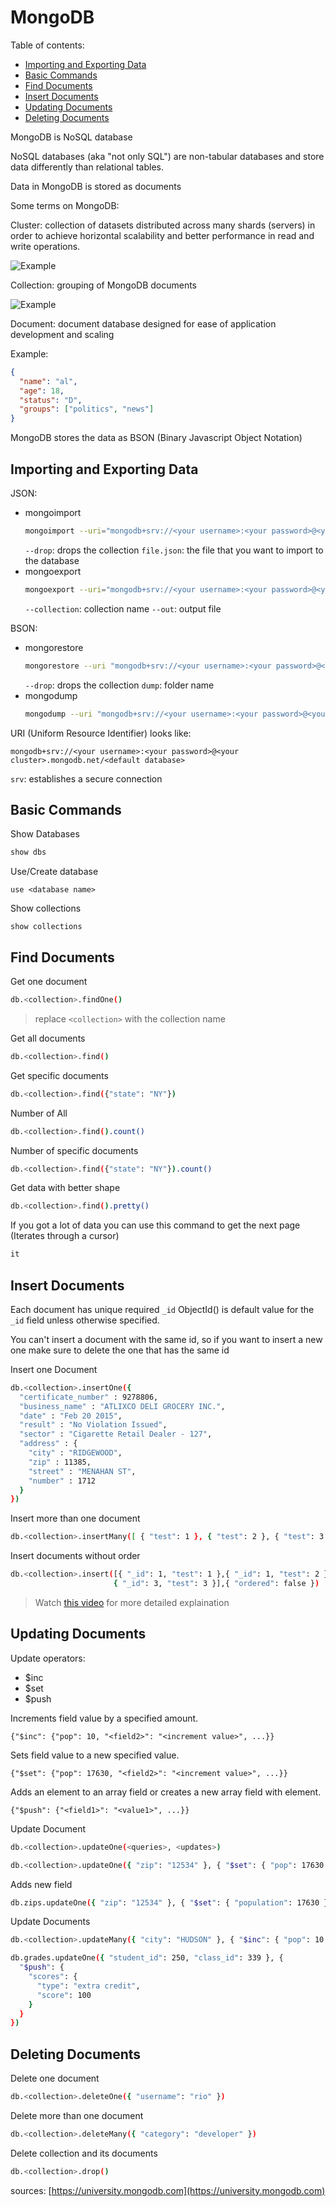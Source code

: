 # MongoDB
Table of contents:
- <a href="#1">Importing and Exporting Data</a>
- <a href="#2">Basic Commands</a>
- <a href="#3">Find Documents</a>
- <a href="#4">Insert Documents</a>
- <a href="#5">Updating Documents</a>
- <a href="#6">Deleting Documents</a>

MongoDB is NoSQL database

NoSQL databases (aka "not only SQL") are non-tabular databases and store data differently than relational tables. 

Data in MongoDB is stored as documents

Some terms on MongoDB:

Cluster:
collection of datasets distributed across many shards (servers) in order to achieve horizontal scalability and better performance in read and write operations.

![Example](https://webimages.mongodb.com/_com_assets/cms/kses6yxn96rf33qkk-mongodb-sharded-cluster.png?auto=format%252Ccompress)

Collection:
grouping of MongoDB documents

![Example](https://www.mongodb.com/docs/manual/images/crud-annotated-collection.bakedsvg.svg)

Document:
document database designed for ease of application development and scaling

Example:
```json
{
  "name": "al",
  "age": 18,
  "status": "D",
  "groups": ["politics", "news"]
}
```

MongoDB stores the data as BSON (Binary Javascript Object Notation)

<h2 id="1">Importing and Exporting Data</h2>

JSON:
- mongoimport
  ```bash
  mongoimport --uri="mongodb+srv://<your username>:<your password>@<your cluster>.mongodb.net/sample_supplies" --drop sales.json
  ```
  `--drop`: drops the collection
  `file.json`: the file that you want to import to the database
- mongoexport
  ```bash
  mongoexport --uri="mongodb+srv://<your username>:<your password>@<your cluster>.mongodb.net/sample_supplies" --collection=sales --out=sales.json
  ```
  `--collection`: collection name
  `--out`: output file

BSON:
- mongorestore
  ```bash
  mongorestore --uri "mongodb+srv://<your username>:<your password>@<your cluster>.mongodb.net/sample_supplies"  --drop dump
  ```
  `--drop`: drops the collection
  `dump`: folder name
- mongodump
  ```bash
  mongodump --uri "mongodb+srv://<your username>:<your password>@<your cluster>.mongodb.net/sample_supplies"
  ```

URI (Uniform Resource Identifier)
looks like:
```
mongodb+srv://<your username>:<your password>@<your cluster>.mongodb.net/<default database>
```
`srv`: establishes a secure connection 

<h2 id="2">Basic Commands</h2>

Show Databases
```bash
show dbs
```

Use/Create database
```
use <database name>
```

Show collections
```
show collections
```

<h2 id="3">Find Documents</h2>

Get one document
```bash
db.<collection>.findOne()
```

> replace `<collection>` with the collection name


Get all documents
```bash
db.<collection>.find()
```

Get specific documents
```bash
db.<collection>.find({"state": "NY"})
```

Number of All
```bash
db.<collection>.find().count()
```

Number of specific documents
```bash
db.<collection>.find({"state": "NY"}).count()
```

Get data with better shape
```bash
db.<collection>.find().pretty()
```

If you got a lot of data you can use this command to get the next page (Iterates through a cursor)
```bash
it
```

<h2 id="4">Insert Documents</h2>

Each document has unique required `_id`
ObjectId() is default value for the `_id` field unless otherwise specified.

You can't insert a document with the same id, so if you want to insert a new one make sure to delete the one that has the same id

Insert one Document
```bash
db.<collection>.insertOne({
  "certificate_number" : 9278806,
  "business_name" : "ATLIXCO DELI GROCERY INC.",
  "date" : "Feb 20 2015",
  "result" : "No Violation Issued",
  "sector" : "Cigarette Retail Dealer - 127",
  "address" : {
    "city" : "RIDGEWOOD",
    "zip" : 11385,
    "street" : "MENAHAN ST",
    "number" : 1712
  }
})
```

Insert more than one document
```bash
db.<collection>.insertMany([ { "test": 1 }, { "test": 2 }, { "test": 3 } ])
```

Insert documents without order
```bash
db.<collection>.insert([{ "_id": 1, "test": 1 },{ "_id": 1, "test": 2 },
                       { "_id": 3, "test": 3 }],{ "ordered": false })
```

> Watch [this video](https://www.youtube.com/watch?v=ovE0c3_khMA) for more detailed explaination

<h2 id="5">Updating Documents</h2>

Update operators:
- $inc
- $set
- $push

Increments field value by a specified amount.
```
{"$inc": {"pop": 10, "<field2>": "<increment value>", ...}}
```

Sets field value to a new specified value.
```
{"$set": {"pop": 17630, "<field2>": "<increment value>", ...}}
```

Adds an element to an array field or creates a new array field with element.
```
{"$push": {"<field1>": "<value1>", ...}}
```

Update Document
```bash
db.<collection>.updateOne(<queries>, <updates>)
```
```bash
db.<collection>.updateOne({ "zip": "12534" }, { "$set": { "pop": 17630 } })
```

Adds new field

```bash
db.zips.updateOne({ "zip": "12534" }, { "$set": { "population": 17630 } })
```

Update Documents
```bash
db.<collection>.updateMany({ "city": "HUDSON" }, { "$inc": { "pop": 10 } })
```

```bash
db.grades.updateOne({ "student_id": 250, "class_id": 339 }, {
  "$push": {
    "scores": {
      "type": "extra credit",
      "score": 100
    }
  }
})
```

<h2 id="6">Deleting Documents</h2>

Delete one document
```bash
db.<collection>.deleteOne({ "username": "rio" })
```

Delete more than one document
```bash
db.<collection>.deleteMany({ "category": "developer" })
```

Delete collection and its documents
```bash
db.<collection>.drop()
```

sources: [https://university.mongodb.com](https://university.mongodb.com)
